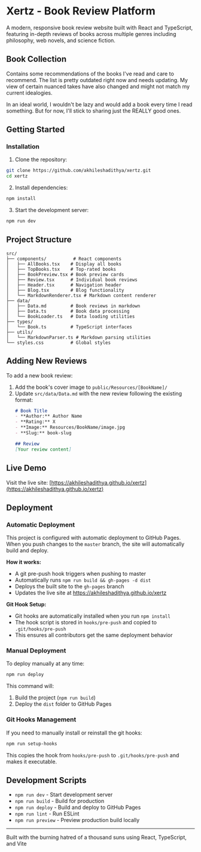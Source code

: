 # Xertz - Book Review Platform

A modern, responsive book review website built with React and TypeScript, featuring in-depth reviews of books across multiple genres including philosophy, web novels, and science fiction.

## Book Collection

Contains some recommendations of the books I've read and care to recommend. The list is pretty outdated right now and needs updating. My view of certain nuanced takes have also changed and might not match my current idealogies.

In an ideal world, I wouldn't be lazy and would add a book every time I read something. But for now, I'll stick to sharing just the REALLY good ones.


## Getting Started

### Installation

1. Clone the repository:
```bash
git clone https://github.com/akhileshadithya/xertz.git
cd xertz
```

2. Install dependencies:
```bash
npm install
```

3. Start the development server:
```bash
npm run dev
```


## Project Structure

```
src/
├── components/          # React components
│   ├── AllBooks.tsx    # Display all books
│   ├── TopBooks.tsx    # Top-rated books
│   ├── BookPreview.tsx # Book preview cards
│   ├── Review.tsx      # Individual book reviews
│   ├── Header.tsx      # Navigation header
│   ├── Blog.tsx        # Blog functionality
│   └── MarkdownRenderer.tsx # Markdown content renderer
├── data/
│   ├── Data.md         # Book reviews in markdown
│   ├── Data.ts         # Book data processing
│   └── BookLoader.ts   # Data loading utilities
├── types/
│   └── Book.ts         # TypeScript interfaces
├── utils/
│   └── MarkdownParser.ts # Markdown parsing utilities
└── styles.css          # Global styles
```

## Adding New Reviews

To add a new book review:

1. Add the book's cover image to `public/Resources/[BookName]/`
2. Update `src/data/Data.md` with the new review following the existing format:
   ```markdown
   # Book Title
   - **Author:** Author Name
   - **Rating:** X
   - **Image:** Resources/BookName/image.jpg
   - **Slug:** book-slug

   ## Review
   [Your review content]
   ```

## Live Demo

Visit the live site: [https://akhileshadithya.github.io/xertz](https://akhileshadithya.github.io/xertz)

## Deployment

### Automatic Deployment

This project is configured with automatic deployment to GitHub Pages. When you push changes to the `master` branch, the site will automatically build and deploy.

**How it works:**
- A git pre-push hook triggers when pushing to master
- Automatically runs `npm run build && gh-pages -d dist`
- Deploys the built site to the `gh-pages` branch
- Updates the live site at https://akhileshadithya.github.io/xertz

**Git Hook Setup:**
- Git hooks are automatically installed when you run `npm install`
- The hook script is stored in `hooks/pre-push` and copied to `.git/hooks/pre-push`
- This ensures all contributors get the same deployment behavior

### Manual Deployment

To deploy manually at any time:

```bash
npm run deploy
```

This command will:
1. Build the project (`npm run build`)
2. Deploy the `dist` folder to GitHub Pages

### Git Hooks Management

If you need to manually install or reinstall the git hooks:

```bash
npm run setup-hooks
```

This copies the hook from `hooks/pre-push` to `.git/hooks/pre-push` and makes it executable.

## Development Scripts

- `npm run dev` - Start development server
- `npm run build` - Build for production
- `npm run deploy` - Build and deploy to GitHub Pages
- `npm run lint` - Run ESLint
- `npm run preview` - Preview production build locally

---

Built with the burning hatred of a thousand suns using React, TypeScript, and Vite
